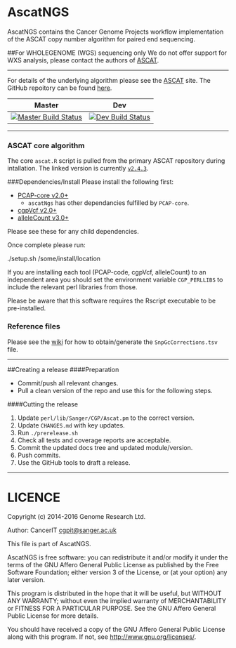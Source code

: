 AscatNGS
========
AscatNGS contains the Cancer Genome Projects workflow implementation of the ASCAT copy number
algorithm for paired end sequencing.

##For WHOLEGENOME (WGS) sequencing only
We do not offer support for WXS analysis, please contact the authors of [ASCAT](https://www.crick.ac.uk/peter-van-loo/software/ASCAT).

---

For details of the underlying algorithm please see the [ASCAT](https://www.crick.ac.uk/peter-van-loo/software/ASCAT) site.  The GitHub repoitory can be found [here](https://github.com/Crick-CancerGenomics/ascat).

| Master | Dev |
|---|---|
| [![Master Build Status](https://travis-ci.org/cancerit/ascatNgs.svg?branch=master)](https://travis-ci.org/cancerit/ascatNgs) | [![Dev Build Status](https://travis-ci.org/cancerit/ascatNgs.svg?branch=dev)](https://travis-ci.org/cancerit/ascatNgs) |

---

### ASCAT core algorithm
The core `ascat.R` script is pulled from the primary ASCAT repository during intallation.  The linked version is currently [`v2.4.3`](https://github.com/Crick-CancerGenomics/ascat/releases/tag/v2.4.3).

###Dependencies/Install
Please install the following first:

* [PCAP-core v2.0+](http://github.com/ICGC-TCGA-PanCancer/PCAP-core/releases)
  * `ascatNgs` has other dependancies fulfilled by `PCAP-core`.
* [cgpVcf v2.0+](https://github.com/cancerit/cgpVcf/releases)
* [alleleCount v3.0+](https://github.com/cancerit/alleleCount/releases)

Please see these for any child dependencies.

Once complete please run:

./setup.sh /some/install/location

If you are installing each tool (PCAP-code, cgpVcf, alleleCount) to an independent area you should set the environment variable `CGP_PERLLIBS` to include the relevant perl libraries from those.

Please be aware that this software requires the Rscript executable to be pre-installed.

### Reference files

Please see the [wiki](https://github.com/cancerit/ascatNgs/wiki) for how to obtain/generate the `SnpGcCorrections.tsv` file.

---

##Creating a release
####Preparation
* Commit/push all relevant changes.
* Pull a clean version of the repo and use this for the following steps.

####Cutting the release
1. Update `perl/lib/Sanger/CGP/Ascat.pm` to the correct version.
2. Update `CHANGES.md` with key updates.
3. Run `./prerelease.sh`
4. Check all tests and coverage reports are acceptable.
5. Commit the updated docs tree and updated module/version.
6. Push commits.
7. Use the GitHub tools to draft a release.

---

LICENCE
========
Copyright (c) 2014-2016 Genome Research Ltd.

Author: CancerIT <cgpit@sanger.ac.uk>

This file is part of AscatNGS.

AscatNGS is free software: you can redistribute it and/or modify it under
the terms of the GNU Affero General Public License as published by the Free
Software Foundation; either version 3 of the License, or (at your option) any
later version.

This program is distributed in the hope that it will be useful, but WITHOUT
ANY WARRANTY; without even the implied warranty of MERCHANTABILITY or FITNESS
FOR A PARTICULAR PURPOSE. See the GNU Affero General Public License for more
details.

You should have received a copy of the GNU Affero General Public License
along with this program. If not, see <http://www.gnu.org/licenses/>.
